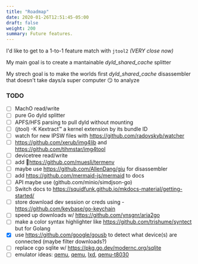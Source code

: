 ```yaml
---
title: "Roadmap"
date: 2020-01-26T12:51:45-05:00
draft: false
weight: 200
summary: Future features.
---
```


I'd like to get to a 1-to-1 feature match with `jtool2` _(VERY close now)_

My main goal is to create a mantainable _dyld_shared_cache_ splitter

My strech goal is to make the worlds first _dyld_shared_cache_ disassembler that doesn't take days/a super computer 😏 to analyze

### TODO

- [ ] MachO read/write
- [ ] pure Go dyld splitter
- [ ] APFS/HFS parsing to pull dyld without mounting
- [ ] (jtool) -K Kextract™ a kernel extension by its bundle ID
- [ ] watch for new IPSW files with https://github.com/radovskyb/watcher
- [ ] https://github.com/xerub/img4lib and https://github.com/tihmstar/img4tool
- [ ] devicetree read/write
- [ ] add 💄https://github.com/muesli/termenv
- [ ] maybe use https://github.com/AllenDang/giu for disassembler
- [ ] add https://github.com/mermaid-js/mermaid to docs
- [ ] API maybe use (github.com/minio/simdjson-go)
- [ ] Switch docs to https://squidfunk.github.io/mkdocs-material/getting-started/
- [ ] store download dev session or creds using - https://github.com/keybase/go-keychain
- [ ] speed up downloads w/ https://github.com/ynsgnr/aria2go
- [ ] make a color syntax highlighter like https://github.com/trishume/syntect but for Golang
- [x] use https://github.com/google/gousb to detect what device(s) are connected (maybe filter downloads?)
- [ ] replace cgo sqlite w/ https://pkg.go.dev/modernc.org/sqlite
- [ ] emulator ideas: [qemu](https://github.com/containers/podman/tree/main/pkg/machine/qemu), [qemu](https://github.com/digitalocean/go-qemu), [lxd](https://github.com/lxc/lxd), [qemu-t8030](https://github.com/TrungNguyen1909/qemu-t8030)
